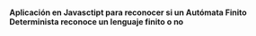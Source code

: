 
#### Aplicación en Javasctipt para reconocer si un Autómata Finito Determinista reconoce un lenguaje finito o no
